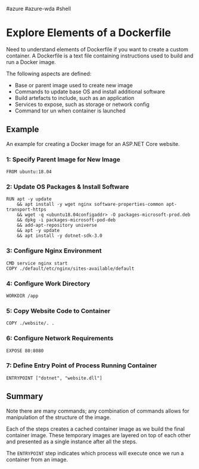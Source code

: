 #azure #azure-wda #shell 

# Explore Elements of a Dockerfile
Need to understand elements of Dockerfile if you want to create a custom container.
A Dockerfile is a text file containing instructions used to build and run a Docker image.

The following aspects are defined:
- Base or parent image used to create new image
- Commands to update base OS and install additional software
- Build artefacts to include, such as an application
- Services to expose, such as storage or network config
- Command tor un when container is launched

## Example
An example for creating a Docker image for an ASP.NET Core website.

### 1: Specify Parent Image for New Image
```shell
FROM ubuntu:18.04
```

### 2: Update OS Packages & Install Software
```shell
RUN apt -y update 
	&& apt install -y wget nginx software-properties-common apt-transport-https
	&& wget -q <ubuntu18.04configaddr> -O packages-microsoft-prod.deb
	&& dpkg -i packages-microsoft-pod-deb
	&& add-apt-repository universe
	&& apt -y update
	&& apt install -y dotnet-sdk-3.0
```

### 3: Configure Nginx Environment
```shell
CMD service nginx start
COPY ./default/etc/nginx/sites-available/default
```

### 4: Configure Work Directory
```shell
WORKDIR /app
```

### 5: Copy Website Code to Container
```shell
COPY ./website/. .
```

### 6: Configure Network Requirements
```shell
EXPOSE 80:8080
```

### 7: Define Entry Point of Process Running Container
```shell
ENTRYPOINT ["dotnet", "website.dll"]
```

## Summary
Note there are many commands; any combination of commands allows for manipulation of the structure of the image.

Each of the steps creates a cached container image as we build the final container image.
These temporary images are layered on top of each other and presented as a single instance after all the steps.

The `ENTRYPOINT` step indicates which process will execute once we run a container from an image.